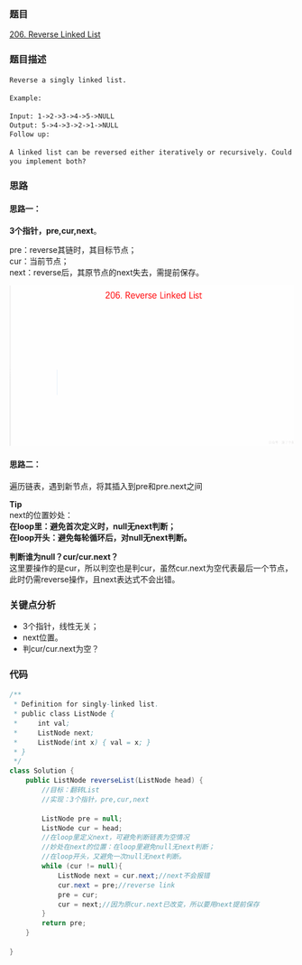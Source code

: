 ### 题目
[206. Reverse Linked List](https://leetcode.com/problems/reverse-linked-list/)

### 题目描述
```
Reverse a singly linked list.

Example:

Input: 1->2->3->4->5->NULL
Output: 5->4->3->2->1->NULL
Follow up:

A linked list can be reversed either iteratively or recursively. Could you implement both?
```

### 思路
#### 思路一：
**3个指针，pre,cur,next**。

pre：reverse其链时，其目标节点；  
cur：当前节点；  
next：reverse后，其原节点的next失去，需提前保存。

![pic](https://github.com/zhangbotong/LeetCode/blob/master/assets/206.gif)

#### 思路二：
遍历链表，遇到新节点，将其插入到pre和pre.next之间

**Tip**  
next的位置妙处：  
**在loop里：避免首次定义时，null无next判断；  
在loop开头：避免每轮循环后，对null无next判断。**

**判断谁为null？cur/cur.next？**  
这里要操作的是cur，所以判空也是判cur，虽然cur.next为空代表最后一个节点，此时仍需reverse操作，且next表达式不会出错。

### 关键点分析

* 3个指针，线性无关；
* next位置。
* 判cur/cur.next为空？

### 代码
```java
/**
 * Definition for singly-linked list.
 * public class ListNode {
 *     int val;
 *     ListNode next;
 *     ListNode(int x) { val = x; }
 * }
 */
class Solution {
    public ListNode reverseList(ListNode head) {
        //目标：翻转List
        //实现：3个指针，pre,cur,next

        ListNode pre = null;
        ListNode cur = head;
        //在loop里定义next，可避免判断链表为空情况
        //妙处在next的位置：在loop里避免null无next判断；
        //在loop开头，又避免一次null无next判断。
        while (cur != null){
            ListNode next = cur.next;//next不会报错
            cur.next = pre;//reverse link
            pre = cur;
            cur = next;//因为原cur.next已改变，所以要用next提前保存
        }
        return pre;
    }

}
```
